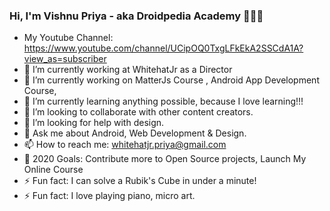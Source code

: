 ### Hi, I'm Vishnu Priya - aka Droidpedia Academy 👩🏻‍💻

- My Youtube Channel: https://www.youtube.com/channel/UCipOQ0TxgLFkEkA2SSCdA1A?view_as=subscriber
- 🔭 I’m currently working at WhitehatJr as a Director
- 🔭 I’m currently working on MatterJs Course , Android App Development Course,
- 🌱 I’m currently learning anything possible, because I love learning!!!
- 👯 I’m looking to collaborate with other content creators.
- 🤔 I’m looking for help with design.
- 💬 Ask me about Android, Web Development & Design.
- 📫 How to reach me: whitehatjr.priya@gmail.com
- 🥅 2020 Goals: Contribute more to Open Source projects, Launch My Online Course
- ⚡ Fun fact: I can solve a Rubik's Cube in under a minute!
- ⚡ Fun fact: I love playing piano, micro art.
